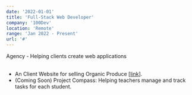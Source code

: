 ```yaml
---
date: '2022-01-01'
title: 'Full-Stack Web Developer'
company: '100Dev'
location: 'Remote'
range: 'Jan 2022 - Present'
url: '#'
---
```

Agency - Helping clients create web applications
<br><br>

- An Client Website for selling Organic Produce <span>[[link](https://organic-produce-tainan.netlify.app/)]</span>.
- (Coming Soon) Project Compass: Helping teachers manage and track tasks for each student.

